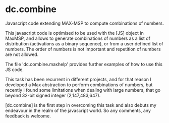 # dc.combine
Javascript code extending MAX-MSP to compute combinations of numbers.



This javascript code is optimised to be used with the [JS] object in MaxMSP, and allows to generate combinations of numbers as a list of distribution (activations as a binary sequence), or from a user defined list of numbers.
The order of numbers is not important and repetition of numbers are not allowed.

The file 'dc.combine.maxhelp' provides further examples of how to use this JS code. 



This task has been recurrent in different projects, and for that reason I developed a Max abstraction to perform combinations of numbers, but recently I found some limitations when dealing with large numbers, that go beyond 32-bit signed integer (2,147,483,647).



[dc.combine] is the first step in overcoming this task and also debuts my endeavour in the realm of the javascript world. So any comments, any feedback is welcome.